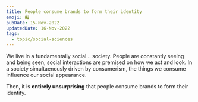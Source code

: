 ```yaml
---
title: People consume brands to form their identity
emoji: 🛍
pubDate: 15-Nov-2022
updatedDate: 16-Nov-2022
tags:
  - topic/social-sciences
---
```


We live in a fundamentally social... society. People are constantly seeing and being seen, social interactions are premised on how we act and look. In a society simultaenously driven by consumerism, the things we consume influence our social appearance.

Then, it is **entirely unsurprising** that people consume brands to form their identity.